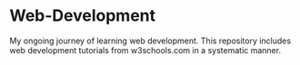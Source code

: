 # Web-Development
My ongoing journey of learning web development.
This repository includes web development tutorials from w3schools.com in a systematic manner.
